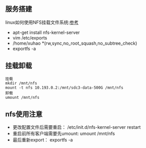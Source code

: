 ## 服务搭建
linux如何使用NFS挂载文件系统:[参考](https://www.cnblogs.com/arcer/p/3738522.html)

* apt-get install nfs-kernel-server
* vim /etc/exports 
* /home/xuhao *(rw,sync,no_root_squash,no_subtree_check)
* exportfs -a

## 挂载卸载
	挂载
	mkdir /mnt/nfs
	mount -t nfs 10.193.0.2:/mnt/sdc3-data-500G /mnt/nfs
	卸载
	umount /mnt/nfs

## nfs使用注意
- 更改配置文件后需要重启： /etc/init.d/nfs-kernel-server restart
- 重启前所有客户端需要先umount: umount /mnt/nfs
- 最后重新export： exportfs -a
